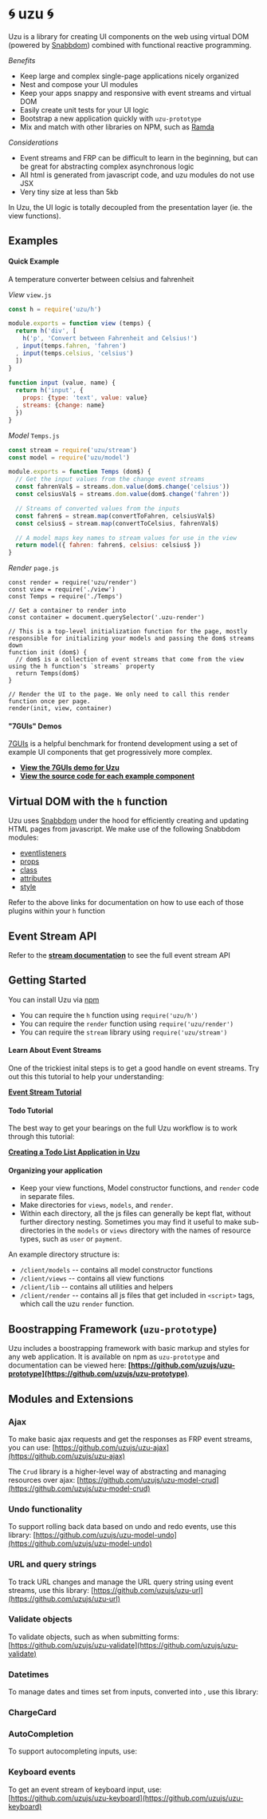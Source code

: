 # :cyclone: uzu :cyclone:

Uzu is a library for creating UI components on the web using virtual DOM (powered by [Snabbdom](https://github.com/snabbdom/snabbdom)) combined with functional reactive programming.

_Benefits_
* Keep large and complex single-page applications nicely organized
* Nest and compose your UI modules
* Keep your apps snappy and responsive with event streams and virtual DOM
* Easily create unit tests for your UI logic
* Bootstrap a new application quickly with `uzu-prototype`
* Mix and match with other libraries on NPM, such as [Ramda](ramdajs.com/docs/)

_Considerations_
* Event streams and FRP can be difficult to learn in the beginning, but can be great for abstracting complex asynchronous logic
* All html is generated from javascript code, and uzu modules do not use JSX
* Very tiny size at less than 5kb

In Uzu, the UI logic is totally decoupled from the presentation layer (ie. the view functions).

## Examples

#### Quick Example

A temperature converter between celsius and fahrenheit

_View_ `view.js`
```js
const h = require('uzu/h')

module.exports = function view (temps) {
  return h('div', [
    h('p', 'Convert between Fahrenheit and Celsius!')
  , input(temps.fahren, 'fahren')
  , input(temps.celsius, 'celsius')
  ])
}
 
function input (value, name) {
  return h('input', {
    props: {type: 'text', value: value}
  , streams: {change: name}
  })
}
```

_Model_ `Temps.js`
```js
const stream = require('uzu/stream')
const model = require('uzu/model')

module.exports = function Temps (dom$) {
  // Get the input values from the change event streams
  const fahrenVal$ = streams.dom.value(dom$.change('celsius'))
  const celsiusVal$ = streams.dom.value(dom$.change('fahren'))

  // Streams of converted values from the inputs
  const fahren$ = stream.map(convertToFahren, celsiusVal$)
  const celsius$ = stream.map(convertToCelsius, fahrenVal$)

  // A model maps key names to stream values for use in the view
  return model({ fahren: fahren$, celsius: celsius$ })
}
```

_Render_ `page.js`
```
const render = require('uzu/render')
const view = require('./view')
const Temps = require('./Temps')

// Get a container to render into
const container = document.querySelector('.uzu-render')

// This is a top-level initialization function for the page, mostly responsible for initializing your models and passing the dom$ streams down
function init (dom$) {
  // dom$ is a collection of event streams that come from the view using the h function's `streams` property
  return Temps(dom$)
}

// Render the UI to the page. We only need to call this render function once per page.
render(init, view, container)
```

#### "7GUIs" Demos

[7GUIs]() is a helpful benchmark for frontend development using a set of example UI components that get progressively more complex.

* [**View the 7GUIs demo for Uzu**]()
* [**View the source code for each example component**]()

## Virtual DOM with the `h` function

Uzu uses [Snabbdom](github.com/snabbdom/snabbdom) under the hood for efficiently creating and updating HTML pages from javascript. We make use of the following Snabbdom modules:
* [eventlisteners](https://github.com/snabbdom/snabbdom#eventlisteners-module)
* [props](https://github.com/snabbdom/snabbdom#the-props-module)
* [class](https://github.com/snabbdom/snabbdom#the-class-module)
* [attributes](https://github.com/snabbdom/snabbdom#the-attributes-module)
* [style](https://github.com/snabbdom/snabbdom#the-style-module)

Refer to the above links for documentation on how to use each of those plugins within your `h` function

## Event Stream API

Refer to the [**stream documentation**](https://github.com/jayrbolton/ev-stream) to see the full event stream API

## Getting Started

You can install Uzu via [npm](https://npmjs.org/package/uzu)

* You can require the `h` function using `require('uzu/h')`
* You can require the `render` function using `require('uzu/render')`
* You can require the `stream` library using `require('uzu/stream')`

#### Learn About Event Streams

One of the trickiest inital steps is to get a good handle on event streams. Try out this this tutorial to help your understanding:

[**Event Stream Tutorial**](/docs/event-stream-tutorial)

#### Todo Tutorial

The best way to get your bearings on the full Uzu workflow is to work through this tutorial:

[**Creating a Todo List Application in Uzu**](/docs/todo-tutorial.md)

#### Organizing your application

* Keep your view functions, Model constructor functions, and `render` code in separate files. 
* Make directories for `views`, `models`, and `render`.
* Within each directory, all the js files can generally be kept flat, without further directory nesting. Sometimes you may find it useful to make sub-directories in the `models` or `views` directory with the names of resource types, such as `user` or `payment`.

An example directory structure is:

* `/client/models` -- contains all model constructor functions
* `/client/views` -- contains all view functions
* `/client/lib` -- contains all utilities and helpers
* `/client/render` -- contains all js files that get included in `<script>` tags, which call the uzu `render` function. 

## Boostrapping Framework (`uzu-prototype`)

Uzu includes a boostrapping framework with basic markup and styles for any web application. It is available on npm as `uzu-prototype` and documentation can be viewed here: **[https://github.com/uzujs/uzu-prototype](https://github.com/uzujs/uzu-prototype)**.

## Modules and Extensions

### Ajax

To make basic ajax requests and get the responses as FRP event streams, you can use:
[https://github.com/uzujs/uzu-ajax](https://github.com/uzujs/uzu-ajax)

The `Crud` library is a higher-level way of abstracting and managing resources over ajax:
[https://github.com/uzujs/uzu-model-crud](https://github.com/uzujs/uzu-model-crud)

### Undo functionality

To support rolling back data based on undo and redo events, use this library:
[https://github.com/uzujs/uzu-model-undo](https://github.com/uzujs/uzu-model-undo)

### URL and query strings

To track URL changes and manage the URL query string using event streams, use this library:
[https://github.com/uzujs/uzu-url](https://github.com/uzujs/uzu-url)

### Validate objects

To validate objects, such as when submitting forms:
[https://github.com/uzujs/uzu-validate](https://github.com/uzujs/uzu-validate)

### Datetimes

To manage dates and times set from inputs, converted into , use this library:

### ChargeCard

### AutoCompletion

To support autocompleting inputs, use: 

### Keyboard events

To get an event stream of keyboard input, use:
[https://github.com/uzujs/uzu-keyboard](https://github.com/uzujs/uzu-keyboard)

